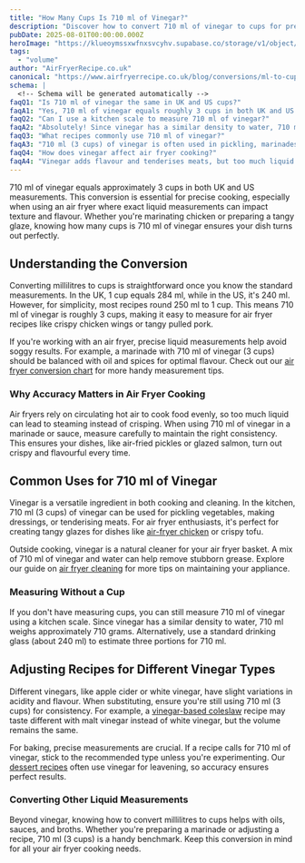 ```yaml
---
title: "How Many Cups Is 710 ml of Vinegar?"
description: "Discover how to convert 710 ml of vinegar to cups for precise cooking and baking. Perfect for air fryer recipes and kitchen conversions."
pubDate: 2025-08-01T00:00:00.000Z
heroImage: "https://klueoymssxwfnxsvcyhv.supabase.co/storage/v1/object/public/Shmucket/how-many-cups-is-710-ml-of-vinegar.webp"
tags:
  - "volume"
author: "AirFryerRecipe.co.uk"
canonical: "https://www.airfryerrecipe.co.uk/blog/conversions/ml-to-cups/how-many-cups-is-710-ml-of-vinegar"
schema: |
  <!-- Schema will be generated automatically -->
faqQ1: "Is 710 ml of vinegar the same in UK and US cups?"
faqA1: "Yes, 710 ml of vinegar equals roughly 3 cups in both UK and US measurements. While UK cups are slightly larger (284 ml vs. 240 ml), most recipes round 250 ml to 1 cup for simplicity, making the conversion consistent."
faqQ2: "Can I use a kitchen scale to measure 710 ml of vinegar?"
faqA2: "Absolutely! Since vinegar has a similar density to water, 710 ml weighs about 710 grams. This method is especially useful if you don’t have measuring cups handy, ensuring accuracy for air fryer recipes."
faqQ3: "What recipes commonly use 710 ml of vinegar?"
faqA3: "710 ml (3 cups) of vinegar is often used in pickling, marinades, and tangy sauces. It’s perfect for air fryer dishes like glazed chicken or crispy tofu, where precise liquid measurements ensure optimal texture and flavour."
faqQ4: "How does vinegar affect air fryer cooking?"
faqA4: "Vinegar adds flavour and tenderises meats, but too much liquid can prevent crisping. When using 710 ml in marinades, balance it with oil and spices to avoid steaming. For cleaning, vinegar helps degrease your air fryer basket effectively."
---
```

<p>710 ml of vinegar equals approximately 3 cups in both UK and US measurements. This conversion is essential for precise cooking, especially when using an air fryer where exact liquid measurements can impact texture and flavour. Whether you're marinating chicken or preparing a tangy glaze, knowing how many cups is 710 ml of vinegar ensures your dish turns out perfectly.</p>  

<h2>Understanding the Conversion</h2>  
<p>Converting millilitres to cups is straightforward once you know the standard measurements. In the UK, 1 cup equals 284 ml, while in the US, it's 240 ml. However, for simplicity, most recipes round 250 ml to 1 cup. This means 710 ml of vinegar is roughly 3 cups, making it easy to measure for air fryer recipes like crispy chicken wings or tangy pulled pork.</p>  

<p>If you're working with an air fryer, precise liquid measurements help avoid soggy results. For example, a marinade with 710 ml of vinegar (3 cups) should be balanced with oil and spices for optimal flavour. Check out our <a href=https://www.airfryerrecipe.co.uk/air-fryer-conversion-chart>air fryer conversion chart</a> for more handy measurement tips.</p>  

<h3>Why Accuracy Matters in Air Fryer Cooking</h3>  
<p>Air fryers rely on circulating hot air to cook food evenly, so too much liquid can lead to steaming instead of crisping. When using 710 ml of vinegar in a marinade or sauce, measure carefully to maintain the right consistency. This ensures your dishes, like air-fried pickles or glazed salmon, turn out crispy and flavourful every time.</p>  

<h2>Common Uses for 710 ml of Vinegar</h2>  
<p>Vinegar is a versatile ingredient in both cooking and cleaning. In the kitchen, 710 ml (3 cups) of vinegar can be used for pickling vegetables, making dressings, or tenderising meats. For air fryer enthusiasts, it's perfect for creating tangy glazes for dishes like <a href=https://www.airfryerrecipe.co.uk/recipe-category/chicken>air-fryer chicken</a> or crispy tofu.</p>  

<p>Outside cooking, vinegar is a natural cleaner for your air fryer basket. A mix of 710 ml of vinegar and water can help remove stubborn grease. Explore our guide on <a href=https://www.airfryerrecipe.co.uk/air-fryer-cleaner>air fryer cleaning</a> for more tips on maintaining your appliance.</p>  

<h3>Measuring Without a Cup</h3>  
<p>If you don't have measuring cups, you can still measure 710 ml of vinegar using a kitchen scale. Since vinegar has a similar density to water, 710 ml weighs approximately 710 grams. Alternatively, use a standard drinking glass (about 240 ml) to estimate three portions for 710 ml.</p>  

<h2>Adjusting Recipes for Different Vinegar Types</h2>  
<p>Different vinegars, like apple cider or white vinegar, have slight variations in acidity and flavour. When substituting, ensure you're still using 710 ml (3 cups) for consistency. For example, a <a href=https://www.airfryerrecipe.co.uk/recipes>vinegar-based coleslaw</a> recipe may taste different with malt vinegar instead of white vinegar, but the volume remains the same.</p>  

<p>For baking, precise measurements are crucial. If a recipe calls for 710 ml of vinegar, stick to the recommended type unless you're experimenting. Our <a href=https://www.airfryerrecipe.co.uk/recipe-category/dessert>dessert recipes</a> often use vinegar for leavening, so accuracy ensures perfect results.</p>  

<h3>Converting Other Liquid Measurements</h3>  
<p>Beyond vinegar, knowing how to convert millilitres to cups helps with oils, sauces, and broths. Whether you're preparing a marinade or adjusting a recipe, 710 ml (3 cups) is a handy benchmark. Keep this conversion in mind for all your air fryer cooking needs.</p>
